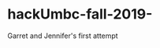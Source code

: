 # hackUmbc-fall-2019-
Garret and Jennifer's first attempt





































































































































































